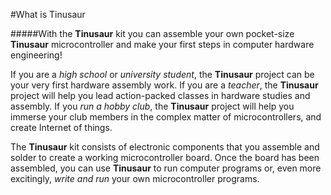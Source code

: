 #What is Tinusaur 

#####With the **Tinusaur** kit you can assemble your own pocket-size **Tinusaur** microcontroller and make your first steps in computer hardware engineering!

If you are a _high school_ or _university student_, the **Tinusaur** project can be your very first hardware assembly work.
If you are a _teacher_, the **Tinusaur** project will help you lead action-packed classes in hardware studies and assembly.
If you _run a hobby club_, the **Tinusaur** project will help you immerse your club members in the complex matter of microcontrollers, and create Internet of things.

The **Tinusaur** kit consists of electronic components that you assemble and solder to create a working microcontroller board. Once the board has been assembled, you can use **Tinusaur** to run computer programs or, even more excitingly, _write and run_ your own microcontroller programs.
